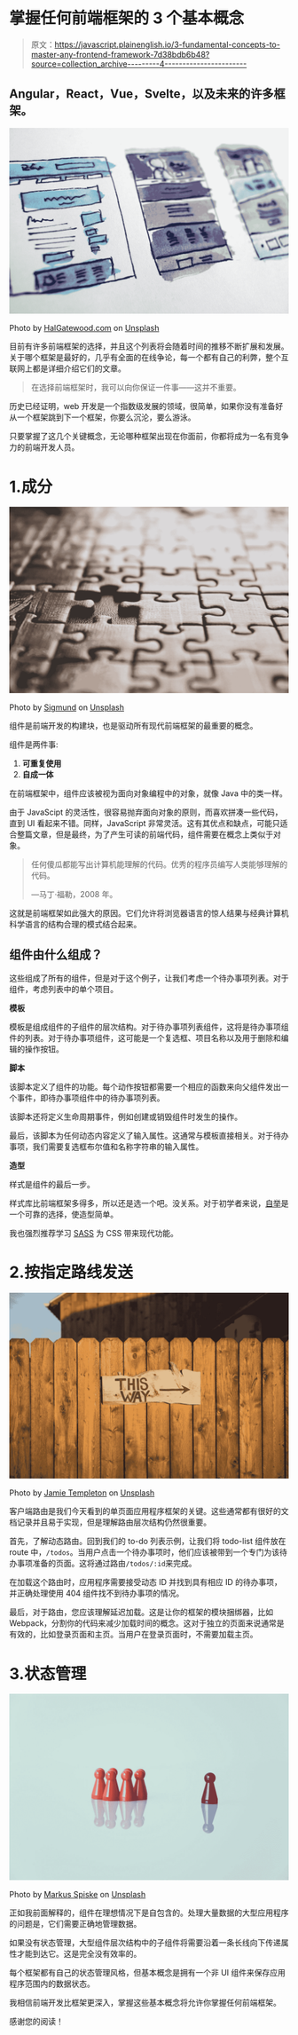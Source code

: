 # 掌握任何前端框架的 3 个基本概念

> 原文：<https://javascript.plainenglish.io/3-fundamental-concepts-to-master-any-frontend-framework-7d38bdb6b48?source=collection_archive---------4----------------------->

## Angular，React，Vue，Svelte，以及未来的许多框架。

![](img/1855cd64d5fe53743331385402d43e53.png)

Photo by [HalGatewood.com](https://unsplash.com/@halacious?utm_source=medium&utm_medium=referral) on [Unsplash](https://unsplash.com?utm_source=medium&utm_medium=referral)

目前有许多前端框架的选择，并且这个列表将会随着时间的推移不断扩展和发展。关于哪个框架是最好的，几乎有全面的在线争论，每一个都有自己的利弊，整个互联网上都是详细介绍它们的文章。

> 在选择前端框架时，我可以向你保证一件事——这并不重要。

历史已经证明，web 开发是一个指数级发展的领域，很简单，如果你没有准备好从一个框架跳到下一个框架，你要么沉沦，要么游泳。

只要掌握了这几个关键概念，无论哪种框架出现在你面前，你都将成为一名有竞争力的前端开发人员。

# 1.成分

![](img/8d58416cf6d6c71503d4db651897065c.png)

Photo by [Sigmund](https://unsplash.com/@sigmund?utm_source=medium&utm_medium=referral) on [Unsplash](https://unsplash.com?utm_source=medium&utm_medium=referral)

组件是前端开发的构建块，也是驱动所有现代前端框架的最重要的概念。

组件是两件事:

1.  **可重复使用**
2.  **自成一体**

在前端框架中，组件应该被视为面向对象编程中的对象，就像 Java 中的类一样。

由于 JavaScipt 的灵活性，很容易抛弃面向对象的原则，而喜欢拼凑一些代码，直到 UI 看起来不错。同样，JavaScript 非常灵活。这有其优点和缺点，可能只适合整篇文章，但是最终，为了产生可读的前端代码，组件需要在概念上类似于对象。

> 任何傻瓜都能写出计算机能理解的代码。优秀的程序员编写人类能够理解的代码。
> 
> —马丁·福勒，2008 年。

这就是前端框架如此强大的原因。它们允许将浏览器语言的惊人结果与经典计算机科学语言的结构合理的模式结合起来。

## 组件由什么组成？

这些组成了所有的组件，但是对于这个例子，让我们考虑一个待办事项列表。对于组件，考虑列表中的单个项目。

**模板**

模板是组成组件的子组件的层次结构。对于待办事项列表组件，这将是待办事项组件的列表。对于待办事项组件，这可能是一个复选框、项目名称以及用于删除和编辑的操作按钮。

**脚本**

该脚本定义了组件的功能。每个动作按钮都需要一个相应的函数来向父组件发出一个事件，即待办事项组件中的待办事项列表。

该脚本还将定义生命周期事件，例如创建或销毁组件时发生的操作。

最后，该脚本为任何动态内容定义了输入属性。这通常与模板直接相关。对于待办事项，我们需要复选框布尔值和名称字符串的输入属性。

**造型**

样式是组件的最后一步。

样式库比前端框架多得多，所以还是选一个吧。没关系。对于初学者来说，[自举](https://getbootstrap.com/)是一个可靠的选择，使造型简单。

我也强烈推荐学习 [SASS](https://sass-lang.com/) 为 CSS 带来现代功能。

# 2.按指定路线发送

![](img/29d14350524e2b94283f9aec631abc95.png)

Photo by [Jamie Templeton](https://unsplash.com/@jamietempleton?utm_source=medium&utm_medium=referral) on [Unsplash](https://unsplash.com?utm_source=medium&utm_medium=referral)

客户端路由是我们今天看到的单页面应用程序框架的关键。这些通常都有很好的文档记录并且易于实现，但是理解路由层次结构仍然很重要。

首先，了解动态路由。回到我们的 to-do 列表示例，让我们将 todo-list 组件放在 route 中，`/todos`。当用户点击一个待办事项时，他们应该被带到一个专门为该待办事项准备的页面。这将通过路由`/todos/:id`来完成。

在加载这个路由时，应用程序需要接受动态 ID 并找到具有相应 ID 的待办事项，并正确处理使用 404 组件找不到待办事项的情况。

最后，对于路由，您应该理解延迟加载。这是让你的框架的模块捆绑器，比如 Webpack，分割你的代码来减少加载时间的概念。这对于独立的页面来说通常是有效的，比如登录页面和主页。当用户在登录页面时，不需要加载主页。

# 3.状态管理

![](img/38c5c5df9e9a99e6fd2e35df601f53dc.png)

Photo by [Markus Spiske](https://unsplash.com/@markusspiske?utm_source=medium&utm_medium=referral) on [Unsplash](https://unsplash.com?utm_source=medium&utm_medium=referral)

正如我前面解释的，组件在理想情况下是自包含的。处理大量数据的大型应用程序的问题是，它们需要正确地管理数据。

如果没有状态管理，大型组件层次结构中的子组件将需要沿着一条长线向下传递属性才能到达它。这是完全没有效率的。

每个框架都有自己的状态管理风格，但基本概念是拥有一个非 UI 组件来保存应用程序范围内的数据状态。

我相信前端开发比框架更深入，掌握这些基本概念将允许你掌握任何前端框架。

感谢您的阅读！